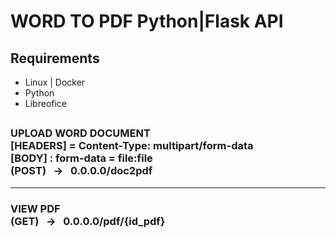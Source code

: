 # WORD TO PDF Python|Flask API
<div>
<h2>Requirements</h2>
<ul>
<li>Linux | Docker</li>
<li>Python</li>
<li>Libreofice</li> <h2>
</ul>
</div>

<h3>
UPLOAD WORD DOCUMENT  <br>
[HEADERS] = Content-Type: multipart/form-data <br>
[BODY] : form-data = file:file  <br>
(POST) &nbsp; -> &nbsp; 0.0.0.0/doc2pdf 
</h3>
<hr>
<h3>
VIEW PDF <br>
(GET) &nbsp; -> &nbsp; 0.0.0.0/pdf/{id_pdf}
</h3>
